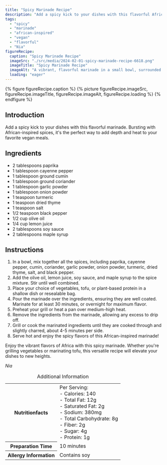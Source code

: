 ```yaml
---
title: "Spicy Marinade Recipe"
description: "Add a spicy kick to your dishes with this flavorful African-inspired marinade. Perfect for grilling vegetables or marinating tofu, it's a versatile recipe bursting with vibrant flavors."
tags:
  - "spicy"
  - "marinade"
  - "african-inspired"
  - "vegan"
  - "flavorful"
  - "Nia"
figureRecipe: 
  caption: "Spicy Marinade Recipe"
  imageSrc: "./src/media/2024-02-01-spicy-marinade-recipe-6618.png"
  imageTitle: "Spicy Marinade Recipe"
  imageAlt: "A vibrant, flavorful marinade in a small bowl, surrounded by colorful vegetables and marinated tofu cubes, evoking anticipation of spicy heat."
  loading: "eager"
---
```


{% figure figureRecipe.caption %}
{% picture figureRecipe.imageSrc, figureRecipe.imageTitle, figureRecipe.imageAlt, figureRecipe.loading %}
{% endfigure %}

## Introduction

Add a spicy kick to your dishes with this flavorful marinade. Bursting with African-inspired spices, it's the perfect way to add depth and heat to your favorite vegan meals.

## Ingredients

- 2 tablespoons paprika
- 1 tablespoon cayenne pepper
- 1 tablespoon ground cumin
- 1 tablespoon ground coriander
- 1 tablespoon garlic powder
- 1 tablespoon onion powder
- 1 teaspoon turmeric
- 1 teaspoon dried thyme
- 1 teaspoon salt
- 1/2 teaspoon black pepper
- 1/2 cup olive oil
- 1/4 cup lemon juice
- 2 tablespoons soy sauce
- 2 tablespoons maple syrup

## Instructions

1. In a bowl, mix together all the spices, including paprika, cayenne pepper, cumin, coriander, garlic powder, onion powder, turmeric, dried thyme, salt, and black pepper.
2. Add the olive oil, lemon juice, soy sauce, and maple syrup to the spice mixture. Stir until well combined.
3. Place your choice of vegetables, tofu, or plant-based protein in a shallow dish or resealable bag.
4. Pour the marinade over the ingredients, ensuring they are well coated. Marinate for at least 30 minutes, or overnight for maximum flavor.
5. Preheat your grill or heat a pan over medium-high heat.
6. Remove the ingredients from the marinade, allowing any excess to drip off.
7. Grill or cook the marinated ingredients until they are cooked through and slightly charred, about 4-5 minutes per side.
8. Serve hot and enjoy the spicy flavors of this African-inspired marinade!

Enjoy the vibrant flavors of Africa with this spicy marinade. Whether you're grilling vegetables or marinating tofu, this versatile recipe will elevate your dishes to new heights.

*Nia*

<table><caption class='sr-only'>Additional Information</caption><tr><th>Nutritionfacts</th><td>Per Serving:<br />
- Calories: 140<br />
- Total Fat: 12g<br />
- Saturated Fat: 2g<br />
- Sodium: 380mg<br />
- Total Carbohydrate: 8g<br />
- Fiber: 2g<br />
- Sugar: 4g<br />
- Protein: 1g&nbsp;</td></tr><tr><th>Preparation Time</th><td>10 minutes&nbsp;</td></tr><tr><th>Allergy Information</th><td>Contains soy&nbsp;</td></tr></table>

